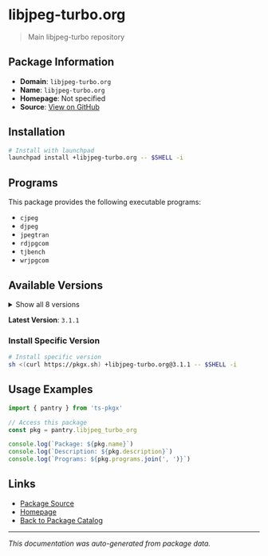 # libjpeg-turbo.org

> Main libjpeg-turbo repository

## Package Information

- **Domain**: `libjpeg-turbo.org`
- **Name**: `libjpeg-turbo.org`
- **Homepage**: Not specified
- **Source**: [View on GitHub](https://github.com/pkgxdev/pantry/tree/main/projects/libjpeg-turbo.org/package.yml)

## Installation

```bash
# Install with launchpad
launchpad install +libjpeg-turbo.org -- $SHELL -i
```

## Programs

This package provides the following executable programs:

- `cjpeg`
- `djpeg`
- `jpegtran`
- `rdjpgcom`
- `tjbench`
- `wrjpgcom`

## Available Versions

<details>
<summary>Show all 8 versions</summary>

- `3.1.1`, `3.1.0`, `3.0.4`, `3.0.3`, `3.0.2`
- `3.0.1`, `3.0.0`, `2.1.5.1`

</details>

**Latest Version**: `3.1.1`

### Install Specific Version

```bash
# Install specific version
sh <(curl https://pkgx.sh) +libjpeg-turbo.org@3.1.1 -- $SHELL -i
```

## Usage Examples

```typescript
import { pantry } from 'ts-pkgx'

// Access this package
const pkg = pantry.libjpeg_turbo_org

console.log(`Package: ${pkg.name}`)
console.log(`Description: ${pkg.description}`)
console.log(`Programs: ${pkg.programs.join(', ')}`)
```

## Links

- [Package Source](https://github.com/pkgxdev/pantry/tree/main/projects/libjpeg-turbo.org/package.yml)
- [Homepage](#)
- [Back to Package Catalog](../package-catalog.md)

---

*This documentation was auto-generated from package data.*
